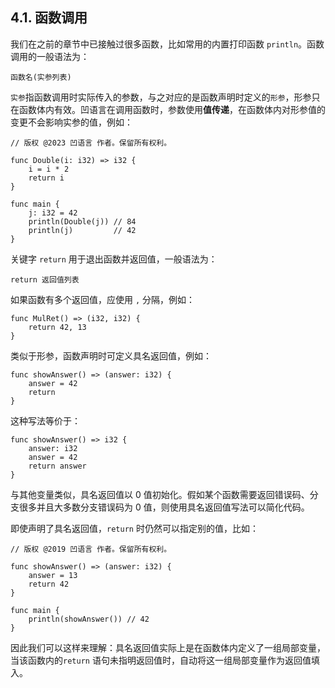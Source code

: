 ## 4.1. 函数调用

我们在之前的章节中已接触过很多函数，比如常用的内置打印函数 `println`。函数调用的一般语法为：

`函数名(实参列表)`

`实参`指函数调用时实际传入的参数，与之对应的是函数声明时定义的`形参`，形参只在函数体内有效。凹语言在调用函数时，参数使用**值传递**，在函数体内对形参值的变更不会影响实参的值，例如：

```wa
// 版权 @2023 凹语言 作者。保留所有权利。

func Double(i: i32) => i32 {
	i = i * 2
    return i
}

func main {
	j: i32 = 42
    println(Double(j)) // 84
    println(j)         // 42
}
```

关键字 `return` 用于退出函数并返回值，一般语法为：
```wa
return 返回值列表
```

如果函数有多个返回值，应使用 `,` 分隔，例如：

```wa
func MulRet() => (i32, i32) {
    return 42, 13
}
```

类似于形参，函数声明时可定义具名返回值，例如：
```wa
func showAnswer() => (answer: i32) {
    answer = 42
    return
}
```

这种写法等价于：
```wa
func showAnswer() => i32 {
    answer: i32
    answer = 42
    return answer
}
```

与其他变量类似，具名返回值以 0 值初始化。假如某个函数需要返回错误码、分支很多并且大多数分支错误码为 0 值，则使用具名返回值写法可以简化代码。

即使声明了具名返回值，`return` 时仍然可以指定别的值，比如：
```wa
// 版权 @2019 凹语言 作者。保留所有权利。

func showAnswer() => (answer: i32) {
    answer = 13
    return 42
}

func main {
    println(showAnswer()) // 42
}
```

因此我们可以这样来理解：具名返回值实际上是在函数体内定义了一组局部变量，当该函数内的`return` 语句未指明返回值时，自动将这一组局部变量作为返回值填入。